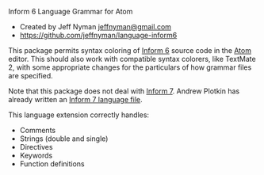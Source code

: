 Inform 6 Language Grammar for Atom

- Created by Jeff Nyman <jeffnyman@gmail.com>
- https://github.com/jeffnyman/language-inform6

This package permits syntax coloring of [Inform 6][i6] source code in the [Atom][] editor. This should also work with compatible syntax colorers, like TextMate 2, with some appropriate changes for the particulars of how grammar files are specified.

Note that this package does not deal with [Inform 7][i7]. Andrew Plotkin has already written an [Inform 7 language file][i7lang].

[i6]: https://github.com/DavidKinder/Inform6
[i7]: http://inform7.com/
[i7lang]: https://github.com/erkyrath/language-inform7
[atom]: https://atom.io/

This language extension correctly handles:

- Comments
- Strings (double and single)
- Directives
- Keywords
- Function definitions

